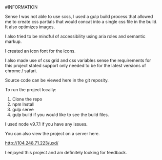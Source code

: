 #INFORMATION

Sense I was not able to use scss, I used a gulp build process that allowed me to create css partials that would concat into a single css file in the build. It also optimizes images.

I also tried to be mindful of accessibility using aria roles and semantic markup. 

I created an icon font for the icons.

I also made use of css grid and css variables sense the requirements for this project stated support only needed to be for the latest versions of chrome / safari. 

Source code can be viewed here in the git reposity.

To run the project locally:

1. Clone the repo
2. npm Install
3. gulp serve
4. gulp build if you would like to see the build files.

I used node v9.7.1 if you have any issues.

You can also view the project on a server here.

http://104.248.71.223/uxd/

I enjoyed this project and am definitely looking for feedback.




